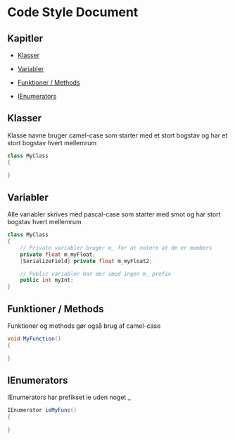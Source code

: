 # Code Style Document



## Kapitler

* [Klasser](#klasser)

* [Variabler](#variabler)

* [Funktioner / Methods](#funktioner-/-methods)

* [IEnumerators](#ienumerators)

## Klasser

Klasse navne bruger camel-case som starter med et stort bogstav og har et stort bogstav hvert mellemrum

```cs
class MyClass
{
    
}
```



## Variabler

Alle variabler skrives med pascal-case som starter med smot og har stort bogstav hvert mellemrum

```cs
class MyClass
{
    // Private variabler bruger m_ for at notere at de er members
    private float m_myFloat;
    [SerializeField] private float m_myFloat2;

    // Public variabler har der imod ingen m_ prefix
    public int myInt;
}
```



## Funktioner / Methods

Funktioner og methods gør også brug af camel-case

```cs
void MyFunction()
{
    
}
```



## IEnumerators

IEnumerators har prefikset ie uden noget _

```cs
IEnumerator ieMyFunc()
{
    
}
```




